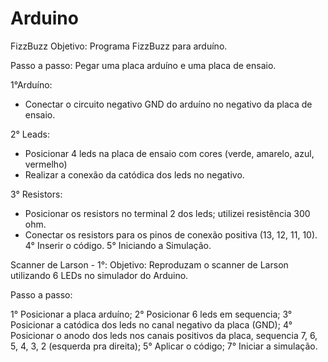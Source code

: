 # Arduino

FizzBuzz
Objetivo: Programa FizzBuzz para arduíno.

Passo a passo:
Pegar uma placa arduíno e uma placa de ensaio.

1°Arduíno:
 - Conectar o circuito negativo GND do arduíno no negativo da placa de ensaio.

2° Leads:
- Posicionar 4 leds na placa de ensaio com cores (verde, amarelo, azul, vermelho)
- Realizar a conexão da catódica dos leds no negativo.

3° Resistors:
- Posicionar os resistors no terminal 2 dos leds; utilizei resistência 300 ohm.
- Conectar os resistors para os pinos de conexão positiva (13, 12, 11, 10). 
4° Inserir o código.
5° Iniciando a Simulação.



Scanner de Larson - 1°:
Objetivo: Reproduzam o scanner de Larson utilizando 6 LEDs no simulador do Arduino.

Passo a passo:

1° Posicionar a placa arduíno;
2° Posicionar 6 leds em sequencia;
3° Posicionar a catódica dos leds no canal negativo da placa (GND);
4° Posicionar o anodo dos leds nos canais positivos da placa, sequencia 7, 6, 5, 4, 3, 2 (esquerda pra direita);
5° Aplicar o código;
7° Iniciar a simulação.
